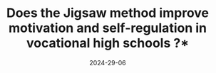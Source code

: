 ---
title: " Does the Jigsaw method improve motivation and self-regulation in vocational high schools ?*"
collection: publications
permalink: /publication/2024-jigsaw-regulation
date: 2024-29-06
venue: 'Contemporary Educational Psychology'
paperurl: '/files/pdf/research/Riant et al. (2024) Jigsaw and self-regulation'
link: 'https://doi.org/10.1016/j.cedpsych.2024.102278'
citation: 'Riant, et al. 2024. &quot;Does the Jigsaw method improve motivation and self-regulation in vocational high schools? .&quot;<i>Contemporary Educational Psychology</i>.  doi:102278'
---